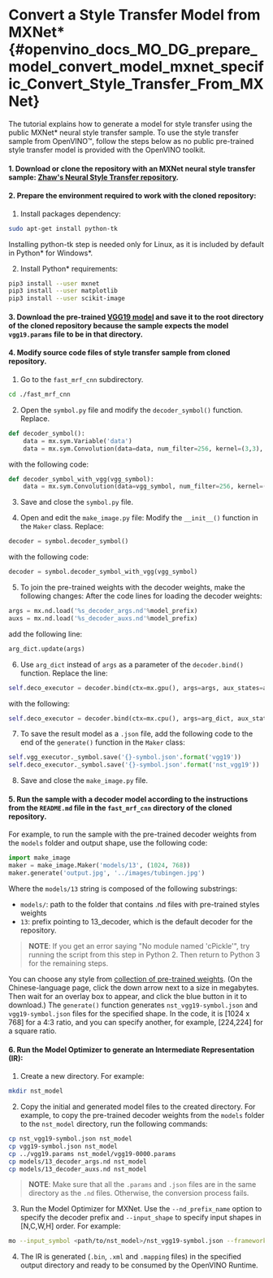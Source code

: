 # Convert a Style Transfer Model from MXNet* {#openvino_docs_MO_DG_prepare_model_convert_model_mxnet_specific_Convert_Style_Transfer_From_MXNet}

The tutorial explains how to generate a model for style transfer using the public MXNet\* neural style transfer sample.
To use the style transfer sample from OpenVINO&trade;, follow the steps below as no public pre-trained style transfer model is provided with the OpenVINO toolkit.

#### 1. Download or clone the repository with an MXNet neural style transfer sample: [Zhaw's Neural Style Transfer repository](https://github.com/zhaw/neural_style).

#### 2. Prepare the environment required to work with the cloned repository:
1. Install packages dependency:<br>
```sh
sudo apt-get install python-tk
```

Installing python-tk step is needed only for Linux, as it is included by default in Python\* for Windows\*.

2. Install Python\* requirements:
```sh
pip3 install --user mxnet
pip3 install --user matplotlib
pip3 install --user scikit-image
```

#### 3. Download the pre-trained [VGG19 model](https://github.com/dmlc/web-data/raw/master/mxnet/neural-style/model/vgg19.params) and save it to the root directory of the cloned repository because the sample expects the model `vgg19.params` file to be in that directory.<br>

#### 4. Modify source code files of style transfer sample from cloned repository.<br>

1. Go to the `fast_mrf_cnn` subdirectory.
```sh
cd ./fast_mrf_cnn
```

2. Open the `symbol.py` file and modify the `decoder_symbol()` function. Replace.
```py
def decoder_symbol():
    data = mx.sym.Variable('data')
    data = mx.sym.Convolution(data=data, num_filter=256, kernel=(3,3), pad=(1,1), stride=(1, 1), name='deco_conv1')
```
with the following code:<br>
```py
def decoder_symbol_with_vgg(vgg_symbol):
    data = mx.sym.Convolution(data=vgg_symbol, num_filter=256, kernel=(3,3), pad=(1,1), stride=(1, 1), name='deco_conv1')
```

3. Save and close the `symbol.py` file.

4. Open and edit the `make_image.py` file:
Modify the `__init__()` function in the `Maker` class. Replace:<br>
```py
decoder = symbol.decoder_symbol()
```
with the following code:<br>
```py
decoder = symbol.decoder_symbol_with_vgg(vgg_symbol)
```

5. To join the pre-trained weights with the decoder weights, make the following changes:
After the code lines for loading the decoder weights:<br>
```py
args = mx.nd.load('%s_decoder_args.nd'%model_prefix)
auxs = mx.nd.load('%s_decoder_auxs.nd'%model_prefix)
```
add the following line:<br>
```py
arg_dict.update(args)
```

6. Use `arg_dict` instead of `args` as a parameter of the `decoder.bind()` function. Replace the line:<br>
```py
self.deco_executor = decoder.bind(ctx=mx.gpu(), args=args, aux_states=auxs)
```
with the following:<br>
```py
self.deco_executor = decoder.bind(ctx=mx.cpu(), args=arg_dict, aux_states=auxs)
```
7. To save the result model as a `.json` file, add the following code to the end of the `generate()` function in the `Maker` class:<br>
```py
self.vgg_executor._symbol.save('{}-symbol.json'.format('vgg19'))
self.deco_executor._symbol.save('{}-symbol.json'.format('nst_vgg19'))
```
8. Save and close the `make_image.py` file.

#### 5. Run the sample with a decoder model according to the instructions from the `README.md` file in the `fast_mrf_cnn` directory of the cloned repository.
For example, to run the sample with the pre-trained decoder weights from the `models` folder and output shape, use the following code:<br>
```py
import make_image
maker = make_image.Maker('models/13', (1024, 768))
maker.generate('output.jpg', '../images/tubingen.jpg')
```
Where the `models/13` string is composed of the following substrings:
* `models/`: path to the folder that contains .nd files with pre-trained styles weights
* `13`: prefix pointing to 13_decoder, which is the default decoder for the repository.

> **NOTE**: If you get an error saying "No module named 'cPickle'", try running the script from this step in Python 2. Then return to Python 3 for the remaining steps.

You can choose any style from [collection of pre-trained weights](https://pan.baidu.com/s/1skMHqYp). (On the Chinese-language page, click the down arrow next to a size in megabytes. Then wait for an overlay box to appear, and click the blue button in it to download.) The `generate()` function generates `nst_vgg19-symbol.json` and `vgg19-symbol.json` files for the specified shape. In the code, it is [1024 x 768] for a 4:3 ratio, and you can specify another, for example, [224,224] for a square ratio.

#### 6. Run the Model Optimizer to generate an Intermediate Representation (IR):

1. Create a new directory. For example:<br>
```sh
mkdir nst_model
```
2. Copy the initial and generated model files to the created directory. For example, to copy the pre-trained decoder weights from the `models` folder to the `nst_model` directory, run the following commands:<br>
```sh
cp nst_vgg19-symbol.json nst_model
cp vgg19-symbol.json nst_model
cp ../vgg19.params nst_model/vgg19-0000.params
cp models/13_decoder_args.nd nst_model
cp models/13_decoder_auxs.nd nst_model
```
> **NOTE**: Make sure that all the `.params` and `.json` files are in the same directory as the `.nd` files. Otherwise, the conversion process fails.

3. Run the Model Optimizer for MXNet. Use the `--nd_prefix_name` option to specify the decoder prefix and `--input_shape` to specify input shapes in [N,C,W,H] order. For example:<br>
```sh
mo --input_symbol <path/to/nst_model>/nst_vgg19-symbol.json --framework mxnet --output_dir <path/to/output_dir> --input_shape [1,3,224,224] --nd_prefix_name 13_decoder --pretrained_model <path/to/nst_model>/vgg19-0000.params
```
4. The IR is generated (`.bin`, `.xml` and `.mapping` files) in the specified output directory and ready to be consumed by the OpenVINO Runtime.

